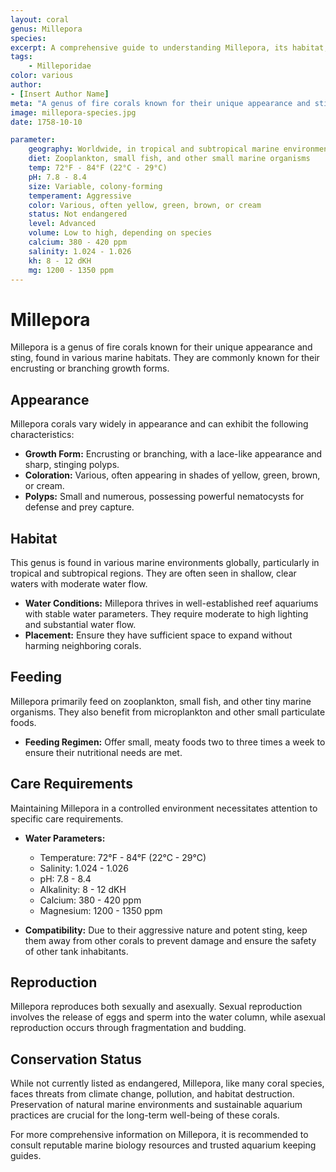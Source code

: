 ```yaml
---
layout: coral
genus: Millepora
species: 
excerpt: A comprehensive guide to understanding Millepora, its habitat, care requirements, and conservation status.
tags:
    - Milleporidae
color: various
author:
- [Insert Author Name]
meta: "A genus of fire corals known for their unique appearance and sting, found in various marine habitats."
image: millepora-species.jpg
date: 1758-10-10

parameter:
    geography: Worldwide, in tropical and subtropical marine environments
    diet: Zooplankton, small fish, and other small marine organisms
    temp: 72°F - 84°F (22°C - 29°C)
    pH: 7.8 - 8.4
    size: Variable, colony-forming
    temperament: Aggressive
    color: Various, often yellow, green, brown, or cream
    status: Not endangered
    level: Advanced
    volume: Low to high, depending on species
    calcium: 380 - 420 ppm
    salinity: 1.024 - 1.026
    kh: 8 - 12 dKH
    mg: 1200 - 1350 ppm
---
```


# Millepora

Millepora is a genus of fire corals known for their unique appearance and sting, found in various marine habitats. They are commonly known for their encrusting or branching growth forms.

## Appearance

Millepora corals vary widely in appearance and can exhibit the following characteristics:

- **Growth Form:** Encrusting or branching, with a lace-like appearance and sharp, stinging polyps.
- **Coloration:** Various, often appearing in shades of yellow, green, brown, or cream.
- **Polyps:** Small and numerous, possessing powerful nematocysts for defense and prey capture.

## Habitat

This genus is found in various marine environments globally, particularly in tropical and subtropical regions. They are often seen in shallow, clear waters with moderate water flow.

- **Water Conditions:** Millepora thrives in well-established reef aquariums with stable water parameters. They require moderate to high lighting and substantial water flow.
- **Placement:** Ensure they have sufficient space to expand without harming neighboring corals.

## Feeding

Millepora primarily feed on zooplankton, small fish, and other tiny marine organisms. They also benefit from microplankton and other small particulate foods.

- **Feeding Regimen:** Offer small, meaty foods two to three times a week to ensure their nutritional needs are met.

## Care Requirements

Maintaining Millepora in a controlled environment necessitates attention to specific care requirements.

- **Water Parameters:**
  - Temperature: 72°F - 84°F (22°C - 29°C)
  - Salinity: 1.024 - 1.026
  - pH: 7.8 - 8.4
  - Alkalinity: 8 - 12 dKH
  - Calcium: 380 - 420 ppm
  - Magnesium: 1200 - 1350 ppm

- **Compatibility:** Due to their aggressive nature and potent sting, keep them away from other corals to prevent damage and ensure the safety of other tank inhabitants.

## Reproduction

Millepora reproduces both sexually and asexually. Sexual reproduction involves the release of eggs and sperm into the water column, while asexual reproduction occurs through fragmentation and budding.

## Conservation Status

While not currently listed as endangered, Millepora, like many coral species, faces threats from climate change, pollution, and habitat destruction. Preservation of natural marine environments and sustainable aquarium practices are crucial for the long-term well-being of these corals.

For more comprehensive information on Millepora, it is recommended to consult reputable marine biology resources and trusted aquarium keeping guides.
